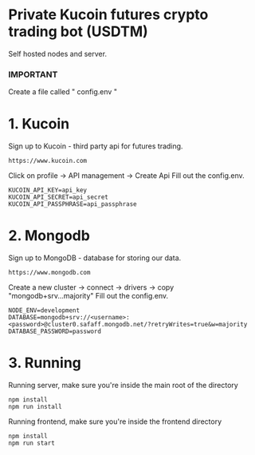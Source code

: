 # Private Kucoin futures crypto trading bot (USDTM)
Self hosted nodes and server.

### IMPORTANT 
Create a file called " config.env "

# 1. Kucoin
Sign up to Kucoin - third party api for futures trading.
```
https://www.kucoin.com
```
Click on profile -> API management -> Create Api
Fill out the config.env.
```
KUCOIN_API_KEY=api_key
KUCOIN_API_SECRET=api_secret
KUCOIN_API_PASSPHRASE=api_passphrase
```

# 2. Mongodb
Sign up to MongoDB - database for storing our data.
```
https://www.mongodb.com
```
Create a new cluster -> connect -> drivers -> copy "mongodb+srv...majority"
Fill out the config.env.
```
NODE_ENV=development
DATABASE=mongodb+srv://<username>:<password>@cluster0.safaff.mongodb.net/?retryWrites=true&w=majority
DATABASE_PASSWORD=password
```

# 3. Running
Running server, make sure you're inside the main root of the directory
```
npm install
npm run install
```
Running frontend, make sure you're inside the frontend directory
```
npm install
npm run start
```

